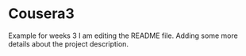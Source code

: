 # Cousera3
Example for weeks 3
I am editing the README file. Adding some more details about the project description.
